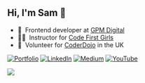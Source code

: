 ## Hi, I'm Sam 👋

<!-- ABOUT ME -->

- 🚜 &nbsp;Frontend developer at [GPM Digital](https://gpm.digital/)
- 👩‍💻 &nbsp;Instructor for [Code First Girls](https://codefirstgirls.com/)
- 🚸 &nbsp;Volunteer for [CoderDojo](https://coderdojo.com/en) in the UK
<!-- - 🚧 &nbsp;Learning by doing at [Not My First Codeo](https://notmyfirstcodeo.com) -->

<!-- SOCIAL -->

[![Portfolio][portfolio-shield]][portfolio-url]
[![LinkedIn][linkedin-shield]][linkedin-url]
[![Medium][medium-shield]][medium-url]
[![YouTube][youtube-shield]][youtube-url]

<!-- footer -->
<div style="align-items:center;">
  <img src="https://capsule-render.vercel.app/api?type=waving&color=FFD300&height=60&section=footer&width=100"/>
</div>

<!-- MARKDOWN LINKS -->

[portfolio-shield]: https://img.shields.io/badge/Portfolio-FFD300?style=for-the-badge&logo=aboutdotme&logoColor=242424
[portfolio-url]: https://sf-adams.com
[linkedin-shield]: https://img.shields.io/badge/LinkedIn-FFD300?style=for-the-badge&logo=linkedin&logoColor=242424
[linkedin-url]: https://linkedin.com/in/sf-adams
[medium-shield]: https://img.shields.io/badge/Medium-FFD300?style=for-the-badge&logo=medium&logoColor=242424
[medium-url]: https://medium.com/@sf-adams
[youtube-shield]: https://img.shields.io/badge/YouTube-FFD300?style=for-the-badge&logo=youtube&logoColor=242424
[youtube-url]: https://youtube.io/sf-adams